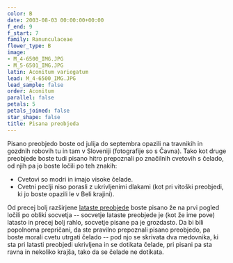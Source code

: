 ```yaml
---
color: B
date: 2003-08-03 00:00:00+00:00
f_end: 9
f_start: 7
family: Ranunculaceae
flower_type: B
image:
- M_4-6500_IMG.JPG
- M_5-6501_IMG.JPG
latin: Aconitum variegatum
lead: M_4-6500_IMG.JPG
lead_sample: false
order: Aconitum
parallel: false
petals: 5
petals_joined: false
star_shape: false
title: Pisana preobjeda
---
```

Pisano preobjedo boste od julija do septembra opazili na travnikih in gozdnih robovih tu in tam v Sloveniji (fotografije so s Čavna). Tako kot druge preobjede boste tudi pisano hitro prepoznali po značilnih cvetovih s čelado, od njih pa jo boste ločili po teh znakih:

-   Cvetovi so modri in imajo visoke čelade.
-   Cvetni peclji niso porasli z ukrivljenimi dlakami (kot pri vitoški preobjedi, ki jo boste opazili le v Beli krajini).

Od precej bolj razširjene [lataste preobjede](../aconitumdegenii/) boste pisano že na prvi pogled ločili po obliki socvetja -- socvetje lataste preobjede je (kot že ime pove) latasto in precej bolj rahlo, socvetje pisane pa je grozdasto. Da bi bili popolnoma prepričani, da ste pravilno prepoznali pisano preobjedo, pa boste morali cvetu utrgati čelado -- pod njo se skrivata dva medovnika, ki sta pri latasti preobjedi ukrivljena in se dotikata čelade, pri pisani pa sta ravna in nekoliko krajša, tako da se čelade ne dotikata.
